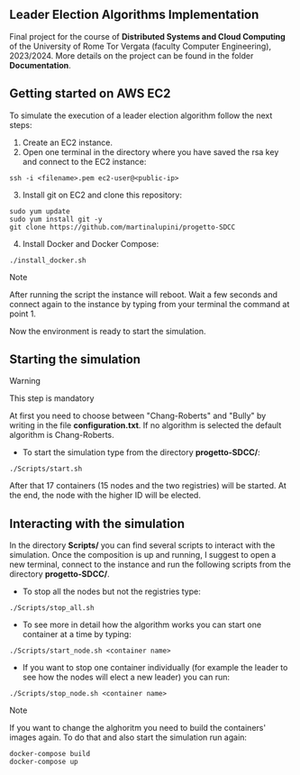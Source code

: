 ## Leader Election Algorithms Implementation

Final project for the course of **Distributed Systems and Cloud Computing** of the University of Rome Tor Vergata (faculty Computer Engineering), 2023/2024.
More details on the project can be found in the folder **Documentation**.

## Getting started on AWS EC2

To simulate the execution of a leader election algorithm follow the next steps:

1. Create an EC2 instance.
2. Open one terminal in the directory where you have saved the rsa key and connect to the EC2 instance:
```
ssh -i <filename>.pem ec2-user@<public-ip>
```
3. Install git on EC2 and clone this repository:
```
sudo yum update
sudo yum install git -y
git clone https://github.com/martinalupini/progetto-SDCC
```
4. Install Docker and Docker Compose:
```
./install_docker.sh
```
> [!NOTE]
> After running the script the instance will reboot. Wait a few seconds and connect again to the instance by typing from your terminal the command at point 1.

Now the environment is ready to start the simulation.

## Starting the simulation

> [!WARNING]
> This step is mandatory

At first you need to choose between "Chang-Roberts" and "Bully" by writing in the file **configuration.txt**. 
If no algorithm is selected the default algorithm is Chang-Roberts. 

- To start the simulation type from the directory **progetto-SDCC/**:
```
./Scripts/start.sh
```
After that 17 containers (15 nodes and the two registries) will be started. At the end, the node with the higher ID will be elected.

## Interacting with the simulation

In the directory **Scripts/** you can find several scripts to interact with the simulation.
Once the composition is up and running, I suggest to open a new terminal, connect to the instance and run the following scripts from the directory **progetto-SDCC/**.

- To stop all the nodes but not the registries type:
```
./Scripts/stop_all.sh
```
- To see more in detail how the algorithm works you can start one container at a time by typing:
```
./Scripts/start_node.sh <container name>
```
- If you want to stop one container individually (for example the leader to see how the nodes will elect a new leader) you can run:
```
./Scripts/stop_node.sh <container name>
```

> [!NOTE]
> If you want to change the alghoritm you need to build the containers' images again. To do that and also start the simulation run again:
```
docker-compose build
docker-compose up
```

